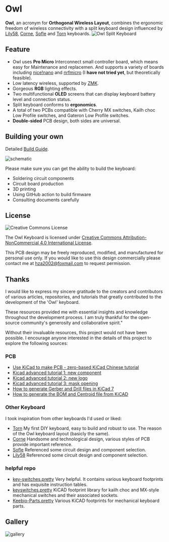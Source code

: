 # Owl
**Owl**, an acronym for **Orthogonal Wireless Layout**, combines the ergonomic freedom of wireless connectivity with a split keyboard design influenced by [Lily58](https://github.com/kata0510/Lily58), [Corne](https://github.com/foostan/crkbd), [Sofle](https://github.com/josefadamcik/SofleKeyboard) and [Torn](https://github.com/rtitmuss/torn) keyboards.
![Owl Split Keyboard](./doc/assets/owl%20split%20keyboard.jpg)
## Feature
- Owl uses **Pro Micro** Interconnect small controller board, which means easy for Maintenance and replacemen. And supports a variety of boards including [nice!nano](https://nicekeyboards.com/nice-nano) and [nrfmicro](https://github.com/joric/nrfmicro/) (I **have not tried yet**, but theoretically feasible).
- Low latency wireless, supported by [ZMK](https://github.com/zmkfirmware/zmk).
- Gorgeous **RGB** lighting effects.
- Two multifunctional **OLED** screens that can display keyboard battery level and connection status.
- Split keyboard conforms to **ergonomics**.
- A total of two PCBs compatible with Cherry MX switches, Kailh choc Low Profile switches, and Gateron Low Profile switches.
- **Double-sided** PCB design, both sides are universal.
## Building your own
Detailed [Build Guide](./doc/build.md).

![schematic](./doc/assets/schematic.jpeg)

Please make sure you can get the ability to build the keyboard:
- Soldering circuit components
- Circuit board production
- 3D printing
- Using GitHub action to build firmware
- Consulting documents carefully
## License
![Creative Commons License](https://i.creativecommons.org/l/by-nc/4.0/88x31.png)

The Owl Keyboard is licensed under [Creative Commons Attribution-NonCommercial 4.0 International License](https://creativecommons.org/licenses/by-nc/4.0).

This PCB design may be freely reproduced, modified, and manufactured for personal use only. If you would like to use this design commercially please contact me at hza2002@foxmail.com to request permission.
## Thanks
I would like to express my sincere gratitude to the creators and contributors of various articles, repositories, and tutorials that greatly contributed to the development of the 'Owl' keyboard. 

These resources provided me with essential insights and knowledge throughout the development process. I am truly thankful for the open-source community's generosity and collaborative spirit."

Without their invaluable resources, this project would not have been possible. I encourage anyone interested in the details of this project to explore the following sources:
### PCB
- [Use KiCad to make PCB - zero-based KiCad Chinese tutorial](https://haipeng.me/2017/03/01/kicad-tutorial/)
- [Kicad advanced tutorial 1: new component](https://haipeng.me/2018/05/24/kicad_advanced_tutorial_1_new_component/)
- [Kicad advanced tutorial 2: new logo](https://haipeng.me/2018/07/11/kicad_advanced_tutorial_2_new_logo/)
- [Kicad advanced tutorial 3: mask opening](https://haipeng.me/2019/09/02/kicad-mask-opening/)
- [How to generate Gerber and Drill files in KiCad 7](https://jlcpcb.com/help/article/362-how-to-generate-gerber-and-drill-files-in-kicad-7)
- [How to generate the BOM and Centroid file from KiCAD](https://jlcpcb.com/help/article/81-How-to-generate-the-BOM-and-Centroid-file-from-KiCAD)
### Other Keyboard
I took inspiration from other keyboards I'd used or liked:
- [Torn](https://github.com/rtitmuss/torn) My first DIY keyboard, easy to build and robust to use. The reason of the Owl keyboard layout (basicly the same).
- [Corne](https://github.com/foostan/crkbd) Handsome and technological design, various styles of PCB provide important reference.
- [Sofle](https://github.com/josefadamcik/SofleKeyboard) Referenced some circuit design and component selection.
- [Lily58](https://github.com/kata0510/Lily58) Referenced some circuit design and component selection.
### helpful repo
- [key-switches.pretty](https://github.com/siderakb/key-switches.pretty) Very helpful. It contains various keyboard footprints and has exquisite instruction tables.
- [keyswitches.pretty](https://github.com/daprice/keyswitches.pretty) KiCAD footprint library for kailh choc and MX-style mechanical switches and their associated sockets.
- [Keebio-Parts.pretty](https://github.com/keebio/Keebio-Parts.pretty) Various KiCAD footprints for mechanical keyboard parts.
## Gallery
![gallery](./doc/assets/gallery.png)
